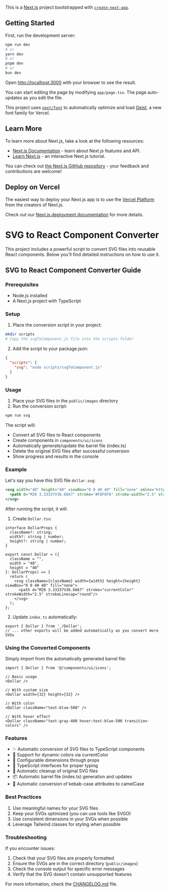 This is a [Next.js](https://nextjs.org) project bootstrapped with [`create-next-app`](https://nextjs.org/docs/app/api-reference/cli/create-next-app).

## Getting Started

First, run the development server:

```bash
npm run dev
# or
yarn dev
# or
pnpm dev
# or
bun dev
```

Open [http://localhost:3000](http://localhost:3000) with your browser to see the result.

You can start editing the page by modifying `app/page.tsx`. The page auto-updates as you edit the file.

This project uses [`next/font`](https://nextjs.org/docs/app/building-your-application/optimizing/fonts) to automatically optimize and load [Geist](https://vercel.com/font), a new font family for Vercel.

## Learn More

To learn more about Next.js, take a look at the following resources:

- [Next.js Documentation](https://nextjs.org/docs) - learn about Next.js features and API.
- [Learn Next.js](https://nextjs.org/learn) - an interactive Next.js tutorial.

You can check out [the Next.js GitHub repository](https://github.com/vercel/next.js) - your feedback and contributions are welcome!

## Deploy on Vercel

The easiest way to deploy your Next.js app is to use the [Vercel Platform](https://vercel.com/new?utm_medium=default-template&filter=next.js&utm_source=create-next-app&utm_campaign=create-next-app-readme) from the creators of Next.js.


Check out our [Next.js deployment documentation](https://nextjs.org/docs/app/building-your-application/deploying) for more details.

# SVG to React Component Converter

This project includes a powerful script to convert SVG files into reusable React components. Below you'll find detailed instructions on how to use it.

## SVG to React Component Converter Guide

### Prerequisites
- Node.js installed
- A Next.js project with TypeScript

### Setup

1. Place the conversion script in your project:
```bash
mkdir scripts
# Copy the svgToComponent.js file into the scripts folder
```

2. Add the script to your package.json:
```json
{
  "scripts": {
    "svg": "node scripts/svgToComponent.js"
  }
}
```

### Usage

1. Place your SVG files in the `public/images` directory
2. Run the conversion script:
```bash
npm run svg
```

The script will:
- Convert all SVG files to React components
- Create components in `components/ui/icons`
- Automatically generate/update the barrel file (index.ts)
- Delete the original SVG files after successful conversion
- Show progress and results in the console

### Example

Let's say you have this SVG file `dollar.svg`:
```svg
<svg width="40" height="40" viewBox="0 0 40 40" fill="none" xmlns="http://www.w3.org/2000/svg">
  <path d="M20 3.33337V36.6667" stroke="#F8F8F8" stroke-width="2.5" stroke-linecap="round"/>
</svg>
```

After running the script, it will:

1. Create `Dollar.tsx`:
```tsx
interface DollarProps {
  className?: string;
  width?: string | number;
  height?: string | number;
}

export const Dollar = ({ 
  className = "", 
  width = "40",
  height = "40"
}: DollarProps) => {
  return (
    <svg className={className} width={width} height={height} viewBox="0 0 40 40" fill="none">
      <path d="M20 3.33337V36.6667" stroke="currentColor" strokeWidth="2.5" strokeLinecap="round"/>
    </svg>
  );
};
```

2. Update `index.ts` automatically:
```tsx
export { Dollar } from './Dollar';
// ... other exports will be added automatically as you convert more SVGs
```

### Using the Converted Components

Simply import from the automatically generated barrel file:
```tsx
import { Dollar } from '@/components/ui/icons';

// Basic usage
<Dollar />

// With custom size
<Dollar width={32} height={32} />

// With color
<Dollar className="text-blue-500" />

// With hover effect
<Dollar className="text-gray-400 hover:text-blue-500 transition-colors" />
```

### Features

- ✨ Automatic conversion of SVG files to TypeScript components
- 🎨 Support for dynamic colors via currentColor
- 📏 Configurable dimensions through props
- 🧩 TypeScript interfaces for proper typing
- 🧹 Automatic cleanup of original SVG files
- 📦 Automatic barrel file (index.ts) generation and updates
- 🔄 Automatic conversion of kebab-case attributes to camelCase

### Best Practices

1. Use meaningful names for your SVG files
2. Keep your SVGs optimized (you can use tools like SVGO)
3. Use consistent dimensions in your SVGs when possible
4. Leverage Tailwind classes for styling when possible

### Troubleshooting

If you encounter issues:
1. Check that your SVG files are properly formatted
2. Ensure the SVGs are in the correct directory (`public/images`)
3. Check the console output for specific error messages
4. Verify that the SVG doesn't contain unsupported features

For more information, check the [CHANGELOG.md](./CHANGELOG.md) file.
